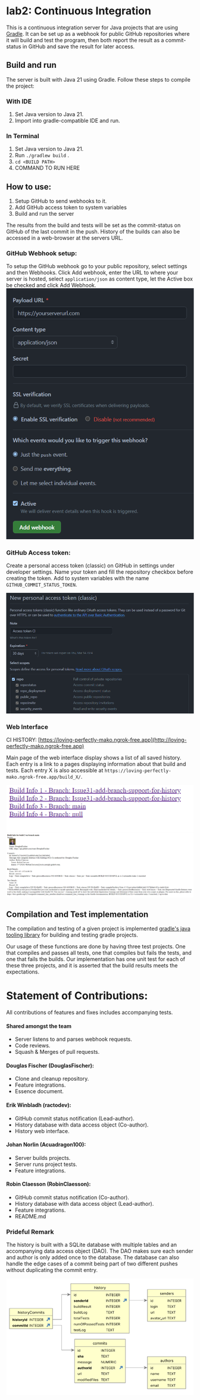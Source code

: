 # lab2: Continuous Integration

This is a continuous integration server for Java projects that are using [Gradle](https://gradle.org/). It can be set up as a webhook for public GitHub repositories where it will build and test the program, then both report the result as a commit-status in GitHub and save the result for later access.

## Build and run
The server is built with Java 21 using Gradle. Follow these steps to compile the project: 

### With IDE
1. Set Java version to Java 21.
2. Import into gradle-compatible IDE and run.

### In Terminal 
1. Set Java version to Java 21.
2. Run `./gradlew build` .
3. `cd <BUILD PATH>`
4. COMMAND TO RUN HERE

## How to use:
1. Setup GitHub to send webhooks to it. 
2. Add GitHub access token to system variables
3. Build and run the server
   
The results from the build and tests will be set as the commit-status on GitHub of the last commit in the push. History of the builds can also be accessed in a web-browser at the servers URL. 

### GitHub Webhook setup: 
To setup the GitHub webhook go to your public repository, select settings and then Webhooks. Click Add webhook, enter the URL to where your server is hosted, select `application/json` as content type, let the Active box be checked and click Add Webhook. 
![GitHub Webhook settings](Assets/WebhookSetup.png)

### GitHub Access token: 
Create a personal access token (classic) on GitHub in settings under developer settings. Name your token and fill the repository checkbox before creating the token. Add to system variables with the name `GITHUB_COMMIT_STATUS_TOKEN`.

![GitHub Access Token](/Assets/GitHubAccess.png)


### Web Interface 
CI HISTORY: [https://loving-perfectly-mako.ngrok-free.app](http://loving-perfectly-mako.ngrok-free.app)

Main page of the web interface display shows a list of all saved history. Each entry is a link to a pages displaying information about that build and tests. Each entry X is also accessible at `https://loving-perfectly-mako.ngrok-free.app/build_X/`. 

![History index page](/Assets/Index.png)
![History infor page](/Assets/History.png)

## Compilation and Test implementation
The compilation and testing of a given project is implemented [gradle's java tooling library](https://docs.gradle.org/current/javadoc/org/gradle/tooling/package-summary.html) for building and testing gradle projects. 

Our usage of these functions are done by having three test projects. One that compiles and passes all tests, one that compiles but fails the tests, and one that fails the builds. Our implementation has one unit test for each of these three projects, and it is asserted that the build results meets the expectations. 

# Statement of Contributions:
All contributions of features and fixes includes accompanying tests.

#### Shared amongst the team
* Server listens to and parses webhook requests.
* Code reviews.
* Squash & Merges of pull requests. 

#### Douglas Fischer (DouglasFischer):
* Clone and cleanup repository.
* Feature integrations.
* Essence document.

#### Erik Winbladh (ractodev):
* GitHub commit status notification (Lead-author).
* History database with data access object (Co-author).
* History web interface.

#### Johan Norlin (Acuadragon100):
* Server builds projects.
* Server runs project tests. 
* Feature integrations. 

#### Robin Claesson (RobinClaesson):
* GitHub commit status notification (Co-author).
* History database with data access object (Lead-author).
* Feature integrations.
* README.md 

### Prideful Remark
The history is built with a SQLite database with multiple tables and an accompanying data access object (DAO). The DAO makes sure each sender and author is only added once to the database. The database can also handle the edge cases of a commit being part of two different pushes without duplicating the commit entry. 

![Database relations](Assets/database.png)
